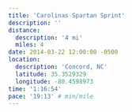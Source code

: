 ```yaml
---
title: 'Carolinas Spartan Sprint'
description: ''
distance:
  description: '4 mi'
  miles: 4
date: 2014-03-22 12:00:00 -0500
location:
  description: 'Concord, NC'
  latitude: 35.3529329
  longitude: -80.4598973
time: '1:16:54'
pace: '19:13' # min/mile
---
```

